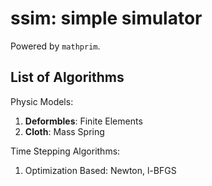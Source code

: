 # ssim: simple simulator

Powered by `mathprim`.

## List of Algorithms

Physic Models:

1. **Deformbles**: Finite Elements
2. **Cloth**: Mass Spring

Time Stepping Algorithms:

1. Optimization Based: Newton, l-BFGS

